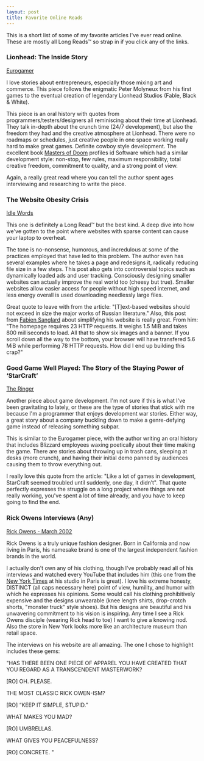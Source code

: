 ```yaml
---
layout: post
title: Favorite Online Reads
---
```


This is a short list of some of my favorite articles I've ever read online. These are mostly all Long Reads™️ so strap in if you click any of the links.

### Lionhead: The Inside Story
[Eurogamer](https://www.eurogamer.net/articles/2016-05-12-lionhead-the-inside-story)

I love stories about entrepreneurs, especially those mixing art and commerce. This piece follows the enigmatic Peter Molyneux from his first games to the eventual creation of legendary Lionhead Studios (Fable, Black & White).

This piece is an oral history with quotes from programmers/testers/designers all reminiscing about their time at Lionhead. They talk in-depth about the crunch time (24/7 development), but also the freedom they had and the creative atmosphere at Lionhead. There were no roadmaps or schedules, just creative people in one space working really hard to make great games. Definite cowboy style development. The excellent book [Masters of Doom](https://www.amazon.com/Masters-Doom-Created-Transformed-Culture/dp/0812972155) profiles id Software which had a similar development style: non-stop, few rules, maximum responsibility, total creative freedom, commitment to quality, and a strong point of view.

Again, a really great read where you can tell the author spent ages interviewing and researching to write the piece.

### The Website Obesity Crisis
[Idle Words](http://idlewords.com/talks/website_obesity.htm)

This one is definitely a Long Read™️ but the best kind. A deep dive into how we've gotten to the point where websites with sparse content can cause your laptop to overheat. 

The tone is no-nonsense, humorous, and incredulous at some of the practices employed that have led to this problem. The author even has several examples where he takes a page and redesigns it, radically reducing file size in a few steps. This post also gets into controversial topics such as dynamically loaded ads and user tracking. Consciously designing smaller websites can actually improve the real world too (cheesy but true). Smaller websites allow easier access for people without high speed internet, and less energy overall is used downloading needlessly large files.

Great quote to leave with from the article: "[T]ext-based websites should not exceed in size the major works of Russian literature." Also, this post from [Fabien Sanglard](http://fabiensanglard.net/bloated/index.php) about simplifying his website is really great. From him: "The homepage requires 23 HTTP requests. It weighs 1.5 MiB and takes 800 milliseconds to load. All that to show six images and a banner. If you scroll down all the way to the bottom, your browser will have transfered 5.6 MiB while performing 78 HTTP requests. How did I end up building this crap?"

### Good Game Well Played: The Story of the Staying Power of ‘StarCraft’
[The Ringer](https://www.theringer.com/2018/3/30/17179036/1998-video-games-starcraft-turns-20)

Another piece about game development. I'm not sure if this is what I've been gravitating to lately, or these are the type of stories that stick with me because I'm a programmer that enjoys development war stories. Either way, a great story about a company buckling down to make a genre-defying game instead of releasing something subpar.

This is similar to the Eurogamer piece, with the author writing an oral history that includes Blizzard employees waxing poetically about their time making the game. There are stories about throwing up in trash cans, sleeping at desks (more crunch), and having their initial demo panned by audiences causing them to throw everything out. 

I really love this quote from the article: "Like a lot of games in development, StarCraft seemed troubled until suddenly, one day, it didn’t". That quote perfectly expresses the struggle on a long project where things are not really working, you've spent a lot of time already, and you have to keep going to find the end.

### Rick Owens Interviews (Any)
[Rick Owens - March 2002](https://www.rickowens.eu/en/US/interviews/l-officiel-plaza)

Rick Owens is a truly unique fashion designer. Born in California and now living in Paris, his namesake brand is one of the largest independent fashion brands in the world. 

I actually don't own any of his clothing, though I've probably read all of his interviews and watched every YouTube that includes him (this one from the [New York Times](https://www.youtube.com/watch?v=EmyKmIaodyQ) at his studio in Paris is great). I love his extreme honesty, DISTINCT (all caps necessary here) point of view, humility, and humor with which he expresses his opinions. Some would call his clothing prohibitively expensive and the designs unwearable (knee length shirts, drop-crotch shorts, "monster truck" style shoes). But his designs are beautiful and his unwavering commitment to his vision is inspiring. Any time I see a Rick Owens disciple (wearing Rick head to toe) I want to give a knowing nod. Also the store in New York looks more like an architecture museum than retail space.

The interviews on his website are all amazing. The one I chose to highlight includes these gems:

"HAS THERE BEEN ONE PIECE OF APPAREL YOU HAVE CREATED THAT YOU REGARD AS A TRANSCENDENT MASTERWORK? 

[RO] OH. PLEASE. 

THE MOST CLASSIC RICK OWEN-ISM? 

[RO] “KEEP IT SIMPLE, STUPID.” 

WHAT MAKES YOU MAD? 

[RO] UMBRELLAS. 

WHAT GIVES YOU PEACEFULNESS? 

[RO] CONCRETE.
"

<!-- ### Hood By Air’s Radically Aggressive Streetwear
[The New Yorker](https://www.newyorker.com/magazine/2016/09/05/hood-by-airs-radical-streetwear)

dasfsdfasf -->